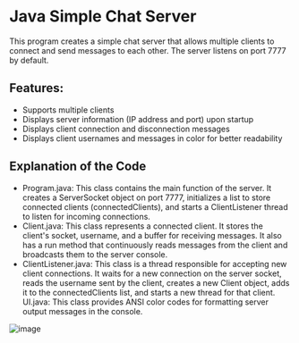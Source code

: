 # Java Simple Chat Server

This program creates a simple chat server that allows multiple clients to connect and send messages to each other. The server listens on port 7777 by default.

## Features:

- Supports multiple clients
- Displays server information (IP address and port) upon startup
- Displays client connection and disconnection messages
- Displays client usernames and messages in color for better readability

## Explanation of the Code

- Program.java: This class contains the main function of the server. It creates a ServerSocket object on port 7777, initializes a list to store connected clients (connectedClients), and starts a ClientListener thread to listen for incoming connections.
- Client.java: This class represents a connected client. It stores the client's socket, username, and a buffer for receiving messages. It also has a run method that continuously reads messages from the client and broadcasts them to the server console.
- ClientListener.java: This class is a thread responsible for accepting new client connections. It waits for a new connection on the server socket, reads the username sent by the client, creates a new Client object, adds it to the connectedClients list, and starts a new thread for that client.
UI.java: This class provides ANSI color codes for formatting server output messages in the console.

![image](https://github.com/Civermau/GroupChatServer/assets/66493296/2d33e87e-0c24-4bca-b66f-5524b82f61db)

